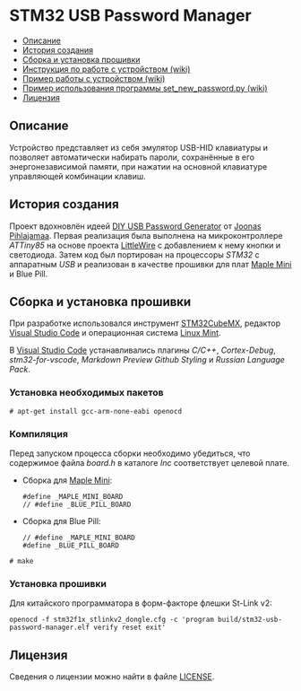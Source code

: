 # STM32 USB Password Manager

* [Описание](#description)
* [История создания](#history)
* [Сборка и установка прошивки](#building)
* [Инструкция по работе с устройством (wiki)](https://github.com/magistr6x9/stm32-usb-password-manager/wiki/%D0%98%D0%BD%D1%81%D1%82%D1%80%D1%83%D0%BA%D1%86%D0%B8%D1%8F-%D0%BF%D0%BE-%D1%80%D0%B0%D0%B1%D0%BE%D1%82%D0%B5-%D1%81-%D1%83%D1%81%D1%82%D1%80%D0%BE%D0%B9%D1%81%D1%82%D0%B2%D0%BE%D0%BC)
* [Пример работы с устройством (wiki)](https://github.com/magistr6x9/stm32-usb-password-manager/wiki/%D0%9F%D1%80%D0%B8%D0%BC%D0%B5%D1%80-%D1%80%D0%B0%D0%B1%D0%BE%D1%82%D1%8B-%D1%81-%D1%83%D1%81%D1%82%D1%80%D0%BE%D0%B9%D1%81%D1%82%D0%B2%D0%BE%D0%BC)
* [Пример использования программы set_new_password.py (wiki)](https://github.com/magistr6x9/stm32-usb-password-manager/wiki/%D0%9F%D1%80%D0%B8%D0%BC%D0%B5%D1%80-%D0%B8%D1%81%D0%BF%D0%BE%D0%BB%D1%8C%D0%B7%D0%BE%D0%B2%D0%B0%D0%BD%D0%B8%D1%8F-%D0%BF%D1%80%D0%BE%D0%B3%D1%80%D0%B0%D0%BC%D0%BC%D1%8B-set_new_password.py)
* [Лицензия](#license)

<a name="description"></a>
## Описание

Устройство представляет из себя эмулятор USB-HID клавиатуры и позволяет автоматически набирать пароли, сохранённые в его энергонезависимой памяти, при нажатии на основной клавиатуре управляющей комбинации клавиш.

<a name="history"></a>
## История создания

Проект вдохновлён идеей [DIY USB Password Generator](https://codeandlife.com/2012/03/03/diy-usb-password-generator/) от [Joonas Pihlajamaa](http://joonaspihlajamaa.com/). Первая реализация была выполнена на микроконтроллере _ATTiny85_ на основе проекта [LittleWire](https://littlewire.github.io/) с добавлением к нему кнопки и светодиода. Затем код был портирован на процессоры _STM32_ с аппаратным _USB_ и реализован в качестве прошивки для плат [Maple Mini](http://docs.leaflabs.com/static.leaflabs.com/pub/leaflabs/maple-docs/latest/hardware/maple-mini.html) и Blue Pill.

<a name="building"></a>
## Сборка и установка прошивки

При разработке использовался инструмент [STM32CubeMX](https://www.st.com/en/development-tools/stm32cubemx.html), редактор [Visual Studio Code](https://code.visualstudio.com) и операционная система [Linux Mint](https://linuxmint.com/).

В [Visual Studio Code](https://code.visualstudio.com) устанавливались плагины _C/C++_, _Cortex-Debug_, _stm32-for-vscode_, _Markdown Preview Github Styling_ и _Russian Language Pack_.

### Установка необходимых пакетов

`# apt-get install gcc-arm-none-eabi openocd`

### Компиляция

Перед запуском процесса сборки необходимо убедиться, что содержимое файла _board.h_ в каталоге _Inc_ соответствует целевой плате.

* Сборка для [Maple Mini](http://docs.leaflabs.com/static.leaflabs.com/pub/leaflabs/maple-docs/latest/hardware/maple-mini.html):

      #define _MAPLE_MINI_BOARD
      // #define _BLUE_PILL_BOARD

* Сборка для Blue Pill:

      // #define _MAPLE_MINI_BOARD
      #define _BLUE_PILL_BOARD

`# make`

### Установка прошивки

Для китайского программатора в форм-факторе флешки St-Link v2:

`openocd -f stm32f1x_stlinkv2_dongle.cfg -c 'program build/stm32-usb-password-manager.elf verify reset exit'`

<a name="license"></a>
## Лицензия
Сведения о лицензии можно найти в файле [LICENSE](./LICENSE).
